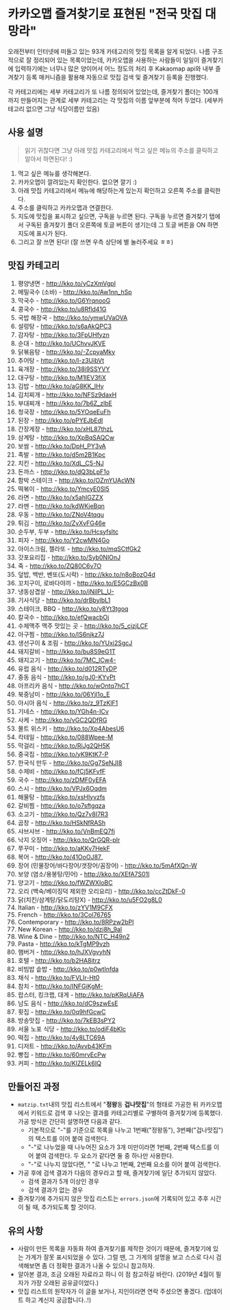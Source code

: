 # 카카오맵 즐겨찾기로 표현된 "전국 맛집 대망라" 

오래전부터 인터넷에 떠돌고 있는 93개 카테고리의 맛집 목록을 알게 되었다. 나름 구조적으로 잘 정리되어 있는 목록이었는데, 카카오맵을 사용하는 사람들이 일일이 즐겨찾기에 입력하기에는 너무나 많은 양이어서 어느 정도의 처리 후 Kakaomap api와 내부 즐겨찾기 등록 매커니즘을 활용해 자동으로 맛집 검색 및 즐겨찾기 등록을 진행했다.

각 카테고리에는 세부 카테고리가 또 나름 정의되어 있었는데, 즐겨찾기 폴더는 100개까지 만들어지는 관계로 세부 카테고리는 각 맛집의 이름 앞부분에 적어 두었다. (세부카테고리 없으면 그냥 식당이름만 있음)

## 사용 설명
> 읽기 귀찮다면 그냥 아래 맛집 카테고리에서 먹고 싶은 메뉴의 주소를 클릭하고 알아서 하면된다! :)
1. 먹고 싶은 메뉴를 생각해본다.
2. 카카오맵이 깔려있는지 확인한다. 없으면 깔기 :)
3. 아래 맛집 카테고리에서 메뉴에 해당하는게 있는지 확인하고 오른쪽 주소를 클릭한다.
4. 주소를 클릭하고 카카오맵과 연결한다.
5. 지도에 맛집을 표시하고 싶으면, 구독을 누르면 된다. 구독을 누르면 즐겨찾기 탭에서 구독된 즐겨찾기 폴더 오른쪽에 토글 버튼이 생기는데 그 토글 버튼을 ON 하면 지도에 표시가 된다.
6. 그리고 잘 쓰면 된다! (잘 쓰면 우측 상단에 별 눌러주세요 ㅎㅎ)

## 맛집 카테고리
01. 평양냉면 - http://kko.to/yCzXmVgpI
02. 메밀국수 (소바) - http://kko.to/Aw1nn_hSp
03. 막국수 - http://kko.to/G6YrqnooG
04. 콩국수 - http://kko.to/u8Rfld41G
05. 국밥 해장국 - http://kko.to/ymwUVaOVA
06. 설렁탕 - http://kko.to/s6aAkQPC3
07. 감자탕 - http://kko.to/3FpUHfyzn
08. 순대 - http://kko.to/UChvvJKVE
09. 닭볶음탕 - http://kko.to/-ZcpyaMky
10. 추어탕 - http://kko.to/I-z3UibVt
11. 육개장 - http://kko.to/38i9SSYVY
12. 대구탕 - http://kko.to/M1IEV3fiX
13. 김밥 - http://kko.to/aG8KK_IHy
14. 김치찌개 - http://kko.to/NFSz9daxH
15. 부대찌개 - http://kko.to/7b6Z_zlbE
16. 청국장 - http://kko.to/5YOqeEuFh
17. 된장 - http://kko.to/pPYEJbEdI
18. 간장게장 - http://kko.to/xHL87thzL
19. 삼계탕 - http://kko.to/XpBqSAQCw
20. 보쌈 - http://kko.to/DpH_PY3vA
21. 족발 - http://kko.to/d5m2B1Kpc
22. 치킨 - http://kko.to/XdL_C5-NJ
23. 돈까스 - http://kko.to/dQ3bLpF1o
24. 함박 스테이크 - http://kko.to/OZmYUAcWN
25. 떡볶이 - http://kko.to/YmcyE0Sl5
26. 라면 - http://kko.to/x5ahIGZZX
27. 라멘 - http://kko.to/kdWKjeBqn
28. 우동 - http://kko.to/ZNoV4tqqu
29. 튀김 - http://kko.to/ZvXvFG46e
30. 순두부, 두부 - http://kko.to/Hcsyfsltc
31. 피자 - http://kko.to/Y2cwMN4Go
32. 아이스크림, 젤라또 - http://kko.to/mqSCtfGk2
33. 갓포요리집 - http://kko.to/Syb0NlOnJ
34. 죽 - http://kko.to/ZQ80C6v7O
35. 덮밥, 백반, 벤또(도시락) - http://kko.to/n8oBozO4d
36. 꼬치구이, 로바다야끼 - http://kko.to/E5GCzBx0B
37. 냉동삼겹살 - http://kko.to/jNilPL_U-
38. 기사식당 - http://kko.to/drBbylbL1
39. 스테이크, BBQ - http://kko.to/y8Yt3tgoq
40. 칼국수 - http://kko.to/efQwacbOj
41. 수제맥주 맥주 맛있는 곳 - http://kko.to/5_cizjLCF
42. 아구찜 - http://kko.to/lS6njkz7J
43. 생선구이 & 조림 - http://kko.to/YUxi2SgcJ
44. 돼지갈비 - http://kko.to/bu8S9eG1T
45. 돼지고기 - http://kko.to/7MC_lCw4-
46. 유럽 음식 - http://kko.to/d012RTyDP
47. 중동 음식 - http://kko.to/gJ0-KYvPt
48. 아프리카 음식 - http://kko.to/wOntq7hCT
49. 북중남미 - http://kko.to/06Yjl1o_E
50. 아시아 음식 - http://kko.to/z_9TzKlF1
51. 기네스 - http://kko.to/YGh4n-ICv
52. 사케 - http://kko.to/vGC2QDfRG
53. 몰트 위스키 - http://kko.to/Xp4AbesU6
54. 칵테일 - http://kko.to/088Wpee-M
55. 막걸리 - http://kko.to/RiJg2QH5K
56. 중국집 - http://kko.to/yK9KtK7-P
57. 한국식 만두 - http://kko.to/Gg7SeNJI8
58. 수제비 - http://kko.to/fCj5KFvfF
59. 국수 - http://kko.to/zDMF0yEFA
60. 스시 - http://kko.to/VPJx6Oqdm
61. 해물탕 - http://kko.to/xsHIyvzfs
62. 갈비찜 - http://kko.to/o7sftgqza
63. 소고기 - http://kko.to/Qz7v8I7R3
64. 곱창 - http://kko.to/HSkNfRASh
65. 샤브샤브 - http://kko.to/VnBmEQ7fj
66. 낙지 오징어 - http://kko.to/QrGQR-pIr
67. 쭈꾸미 - http://kko.to/aKKv7HekF
68. 복어 - http://kko.to/41OoOJ87_
69. 장어 (민물장어/바다장어/갯장어/꼼장어) - http://kko.to/5mAfXQn-W
70. 보양 (염소/용봉탕/민어) - http://kko.to/XEfA7S01l
71. 양고기 - http://kko.to/fWZWXIoBC
72. 오리 (백숙/베이징덕 제외한 오리요리) - http://kko.to/ccZtDkF-0
73. 닭(치킨/삼계탕/닭도리탕X) - http://kko.to/u5FO2g8L0
74. Italian - http://kko.to/zYV1M9CFX
75. French - http://kko.to/3Col76765
76. Contemporary - http://kko.to/8RPzw2bPl
77. New Korean - http://kko.to/dzi8h_9al
78. Wine & Dine - http://kko.to/NTC_H49n2
79. Pasta - http://kko.to/kTgMP9vzh
80. 햄버거 - http://kko.to/hJXVgvyhN
81. 호텔 - http://kko.to/b2HA8itrz
82. 비빔밥 솥밥 - http://kko.to/p0wtInfda
83. 채식 - http://kko.to/FVLIr-Ht0
84. 참치 - http://kko.to/INFGiKgM-
85. 랍스터, 킹크랩, 대게 - http://kko.to/pKRqUiAFA
86. 남도 음식 - http://kko.to/dC9szwEsE
87. 횟집 - http://kko.to/0q9hfGcwC
88. 방송맛집 - http://kko.to/7kEB3sPY2
89. 서울 노포 식당 - http://kko.to/odjF4bKlc
90. 떡집 - http://kko.to/4y8LTC69A
91. 디저트 - http://kko.to/Avvb43KFm
92. 빵집 - http://kko.to/60mrvEcPw
93. 커피 - http://kko.to/KlZELk6IQ

## 만들어진 과정
* `matzip.txt`내의 맛집 리스트에서 "**정왕**동 **겁나맛집**"의 형태로 가공한 뒤 카카오맵에서 키워드로 검색 후 나오는 결과를 카테고리별로 구별하여 즐겨찾기에 등록했다. 가공 방식은 간단히 설명하면 다음과 같다.
    * 기본적으로 "-"를 기준으로 목록을 나누고 1번째("정왕동"), 3번째("겁나맛집")의 텍스트를 이어 붙여 검색한다.
    * "-"로 나누었을 때 나누어진 요소가 3개 미만이라면 1번째, 2번째 텍스트를 이어 붙여 검색한다. 두 요소가 같다면 둘 중 하나만 사용한다.
    * "-"로 나누지 않았다면, " "로 나누고 1번째, 2번째 요소를 이어 붙여 검색한다.
* 가공 후에 검색 결과가 다음의 경우라고 할 때, 즐겨찾기에 일단 추가되지 않았다.
    * 검색 결과가 5개 이상인 경우
    * 검색 결과가 없는 경우
* 즐겨찾기에 추가되지 않은 맛집 리스트는 `errors.json`에 기록되어 있고 추후 시간이 될 때, 추가되도록 할 것이다.

## 유의 사항
* 사람이 만든 목록을 자동화 하여 즐겨찾기를 제작한 것이기 때문에, 즐겨찾기에 있는 가게가 잘못 표시되었을 수 있다. 그럴 땐, 그 가게의 설명을 보고 스스로 다시 검색해보면 좀 더 정확한 결과가 나올 수 있으니 참고하자.
* 알아본 결과, 조금 오래된 자료라고 하니 이 점 참고하길 바란다. (2019년 4월이 필자가 가장 오래된 공유글이었다.)
* 맛집 리스트의 원작자가 이 글을 보거나, 지인이라면 연락 주셨으면 좋겠다. (업데이트 하고 계신지 궁금합니다..!)